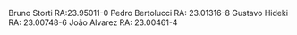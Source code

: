 Bruno Storti RA:23.95011-0
Pedro Bertolucci RA: 23.01316-8
 Gustavo Hideki RA:  23.00748-6
 João Alvarez RA:  23.00461-4
